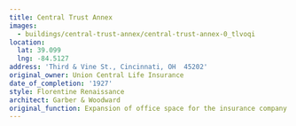 ```yaml
---
title: Central Trust Annex
images:
  - buildings/central-trust-annex/central-trust-annex-0_tlvoqi
location:
  lat: 39.099
  lng: -84.5127
address: 'Third & Vine St., Cincinnati, OH  45202'
original_owner: Union Central Life Insurance
date_of_completion: '1927'
style: Florentine Renaissance
architect: Garber & Woodward
original_function: Expansion of office space for the insurance company.
---
```


